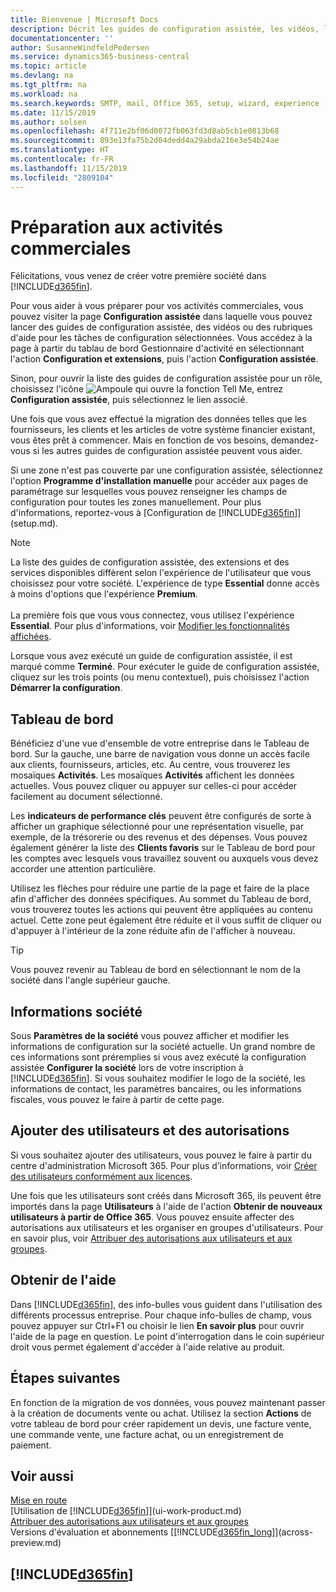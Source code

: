 ```yaml
---
title: Bienvenue | Microsoft Docs
description: Décrit les guides de configuration assistée, les vidéos, les rubriques d'aide, et les pages à utiliser pour vous préparer à faire des affaires dans Business Central.
documentationcenter: ''
author: SusanneWindfeldPedersen
ms.service: dynamics365-business-central
ms.topic: article
ms.devlang: na
ms.tgt_pltfrm: na
ms.workload: na
ms.search.keywords: SMTP, mail, Office 365, setup, wizard, experience
ms.date: 11/15/2019
ms.author: solsen
ms.openlocfilehash: 4f711e2bf06d0072fb063fd3d8ab5cb1e0813b68
ms.sourcegitcommit: 893e13fa75b2d04dedd4a29abda216e3e54b24ae
ms.translationtype: HT
ms.contentlocale: fr-FR
ms.lasthandoff: 11/15/2019
ms.locfileid: "2809104"
---
```

# <a name="getting-ready-for-doing-business"></a>Préparation aux activités commerciales
Félicitations, vous venez de créer votre première société dans [!INCLUDE[d365fin](includes/d365fin_md.md)].

Pour vous aider à vous préparer pour vos activités commerciales, vous pouvez visiter la page **Configuration assistée** dans laquelle vous pouvez lancer des guides de configuration assistée, des vidéos ou des rubriques d'aide pour les tâches de configuration sélectionnées. Vous accédez à la page à partir du tablau de bord Gestionnaire d'activité en sélectionnant l'action **Configuration et extensions**, puis l'action **Configuration assistée**.

Sinon, pour ouvrir la liste des guides de configuration assistée pour un rôle, choisissez l'icône ![Ampoule qui ouvre la fonction Tell Me](media/ui-search/search_small.png "Dites-moi ce que vous voulez faire"), entrez **Configuration assistée**, puis sélectionnez le lien associé.

Une fois que vous avez effectué la migration des données telles que les fournisseurs, les clients et les articles de votre système financier existant, vous êtes prêt à commencer. Mais en fonction de vos besoins, demandez-vous si les autres guides de configuration assistée peuvent vous aider.

Si une zone n'est pas couverte par une configuration assistée, sélectionnez l'option **Programme d'installation manuelle** pour accéder aux pages de paramétrage sur lesquelles vous pouvez renseigner les champs de configuration pour toutes les zones manuellement. Pour plus d'informations, reportez-vous à [Configuration de [!INCLUDE[d365fin](includes/d365fin_md.md)]](setup.md).

> [!NOTE]  
> La liste des guides de configuration assistée, des extensions et des services disponibles diffèrent selon l'expérience de l'utilisateur que vous choisissez pour votre société. L'expérience de type **Essential** donne accès à moins d'options que l'expérience **Premium**.<br /><br />
> La première fois que vous vous connectez, vous utilisez l'expérience **Essential**. Pour plus d'informations, voir [Modifier les fonctionnalités affichées](ui-experiences.md).

Lorsque vous avez exécuté un guide de configuration assistée, il est marqué comme **Terminé**. Pour exécuter le guide de configuration assistée, cliquez sur les trois points (ou menu contextuel), puis choisissez l'action **Démarrer la configuration**.

## <a name="role-center"></a>Tableau de bord
Bénéficiez d'une vue d'ensemble de votre entreprise dans le Tableau de bord. Sur la gauche, une barre de navigation vous donne un accès facile aux clients, fournisseurs, articles, etc. Au centre, vous trouverez les mosaïques **Activités**. Les mosaïques **Activités** affichent les données actuelles. Vous pouvez cliquer ou appuyer sur celles-ci pour accéder facilement au document sélectionné.

Les **indicateurs de performance clés** peuvent être configurés de sorte à afficher un graphique sélectionné pour une représentation visuelle, par exemple, de la trésorerie ou des revenus et des dépenses. Vous pouvez également générer la liste des **Clients favoris** sur le Tableau de bord pour les comptes avec lesquels vous travaillez souvent ou auxquels vous devez accorder une attention particulière.

Utilisez les flèches pour réduire une partie de la page et faire de la place afin d'afficher des données spécifiques. Au sommet du Tableau de bord, vous trouverez toutes les actions qui peuvent être appliquées au contenu actuel. Cette zone peut également être réduite et il vous suffit de cliquer ou d'appuyer à l'intérieur de la zone réduite afin de l'afficher à nouveau.

> [!TIP]  
> Vous pouvez revenir au Tableau de bord en sélectionnant le nom de la société dans l'angle supérieur gauche.

## <a name="company-information"></a>Informations société
Sous **Paramètres de la société** vous pouvez afficher et modifier les informations de configuration sur la société actuelle. Un grand nombre de ces informations sont préremplies si vous avez exécuté la configuration assistée **Configurer la société** lors de votre inscription à [!INCLUDE[d365fin](includes/d365fin_md.md)]. Si vous souhaitez modifier le logo de la société, les informations de contact, les paramètres bancaires, ou les informations fiscales, vous pouvez le faire à partir de cette page.    

## <a name="adding-users-and-permissions"></a>Ajouter des utilisateurs et des autorisations
Si vous souhaitez ajouter des utilisateurs, vous pouvez le faire à partir du centre d'administration Microsoft 365. Pour plus d’informations, voir [Créer des utilisateurs conformément aux licences](ui-how-users-permissions.md).

Une fois que les utilisateurs sont créés dans Microsoft 365, ils peuvent être importés dans la page **Utilisateurs** à l'aide de l'action **Obtenir de nouveaux utilisateurs à partir de Office 365**. Vous pouvez ensuite affecter des autorisations aux utilisateurs et les organiser en groupes d'utilisateurs. Pour en savoir plus, voir [Attribuer des autorisations aux utilisateurs et aux groupes](ui-define-granular-permissions.md).  

## <a name="getting-help"></a>Obtenir de l'aide
Dans [!INCLUDE[d365fin](includes/d365fin_md.md)], des info-bulles vous guident dans l'utilisation des différents processus entreprise. Pour chaque info-bulles de champ, vous pouvez appuyer sur Ctrl+F1 ou choisir le lien **En savoir plus** pour ouvrir l'aide de la page en question. Le point d'interrogation dans le coin supérieur droit vous permet également d'accéder à l'aide relative au produit.

## <a name="next-steps"></a>Étapes suivantes
En fonction de la migration de vos données, vous pouvez maintenant passer à la création de documents vente ou achat. Utilisez la section **Actions** de votre tableau de bord pour créer rapidement un devis, une facture vente, une commande vente, une facture achat, ou un enregistrement de paiement.

## <a name="see-also"></a>Voir aussi
[Mise en route](product-get-started.md)  
[Utilisation de [!INCLUDE[d365fin](includes/d365fin_md.md)]](ui-work-product.md)  
[Attribuer des autorisations aux utilisateurs et aux groupes](ui-define-granular-permissions.md)  
Versions d'évaluation et abonnements [[!INCLUDE[d365fin_long](includes/d365fin_long_md.md)]](across-preview.md)  

## [!INCLUDE[d365fin](includes/free_trial_md.md)]  
